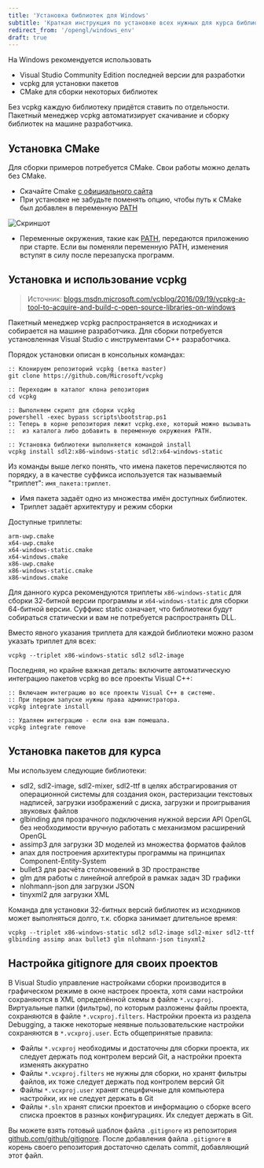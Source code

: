 ```yaml
---
title: 'Установка библиотек для Windows'
subtitle: 'Краткая инструкция по установке всех нужных для курса библиотек для Visual Studio'
redirect_from: '/opengl/windows_env'
draft: true
---
```


На Windows рекомендуется использовать

- Visual Studio Community Edition последней версии для разработки
- vcpkg для установки пакетов
- CMake для сборки некоторых библиотек

Без vcpkg каждую библиотеку придётся ставить по отдельности. Пакетный менеджер vcpkg автоматизирует скачивание и сборку библиотек на машине разработчика.

## Установка CMake

Для сборки примеров потребуется CMake. Свои работы можно делать без CMake.

- Скачайте Cmake [с официального сайта](https://cmake.org/download/)
- При установке не забудьте поменять опцию, чтобы путь к CMake был добавлен в переменную [PATH](http://superuser.com/questions/284342/what-are-path-and-other-environment-variables-and-how-can-i-set-or-use-them)

![Скриншот](img/cmake_add_to_path.png)

- Переменные окружения, такие как [PATH](http://superuser.com/questions/284342/what-are-path-and-other-environment-variables-and-how-can-i-set-or-use-them), передаются приложению при старте. Если вы поменяли переменную PATH, изменения вступят в силу после перезапуска программ.

## Установка и использование vcpkg

> Источник: [blogs.msdn.microsoft.com/vcblog/2016/09/19/vcpkg-a-tool-to-acquire-and-build-c-open-source-libraries-on-windows](https://blogs.msdn.microsoft.com/vcblog/2016/09/19/vcpkg-a-tool-to-acquire-and-build-c-open-source-libraries-on-windows/)

Пакетный менеджер vcpkg распространяется в исходниках и собирается на машине разработчика. Для сборки потребуется установленная Visual Studio с инструментами C++ разработчика.

Порядок установки описан в консольных командах:

```
:: Клонируем репозиторий vcpkg (ветка master)
git clone https://github.com/Microsoft/vcpkg

:: Переходим в каталог клона репозитория
cd vcpkg

:: Выполняем скрипт для сборки vcpkg
powershell -exec bypass scripts\bootstrap.ps1
:: Теперь в корне репозитория лежит vcpkg.exe, который можно вызывать
::  из каталога либо добавить в переменную окружения PATH.

:: Установка библиотеки выполняется командой install
vcpkg install sdl2:x86-windows-static sdl2:x64-windows-static
```

Из команды выше легко понять, что имена пакетов перечисляются по порядку, а в качестве суффикса используется так называемый "триплет": `имя_пакета:триплет`.

- Имя пакета задаёт одно из множества имён доступных библиотек.
- Триплет задаёт архитектуру и режим сборки

Доступные триплеты:

```
arm-uwp.cmake
x64-uwp.cmake
x64-windows-static.cmake
x64-windows.cmake
x86-uwp.cmake
x86-windows-static.cmake
x86-windows.cmake
```

Для данного курса рекомендуются триплеты `x86-windows-static` для сборки 32-битной версии программы и `x64-windows-static` для сборки 64-битной версии. Суффикс static означает, что библиотеки будут собираться статически и вам не потребуется распространять DLL.

Вместо явного указания триплета для каждой библиотеки можно разом указать триплет для всех:

```
vcpkg --triplet x86-windows-static sdl2 sdl2-image
```

Последняя, но крайне важная деталь: включите автоматическую интеграцию пакетов vcpkg во все проекты Visual C++:

```
:: Включаем интеграцию во все проекты Visual C++ в системе.
:: При первом запуске нужны права администратора.
vcpkg integrate install

:: Удаляем интеграцию - если она вам помешала.
vcpkg integrate remove
```

## Установка пакетов для курса

Мы используем следующие библиотеки:

- sdl2, sdl2-image, sdl2-mixer, sdl2-ttf в целях абстрагирования от операционной системы для создания окон, растеризации текстовых надписей, загрузки изображений с диска, загрузки и проигрывания звуковых файлов
- glbinding для прозрачного подключения нужной версии API OpenGL без необходимости вручную работать с механизмом расширений OpenGL
- assimp3 для загрузки 3D моделей из множества форматов файлов
- anax для построения архитектуры программы на принципах Component-Entity-System
- bullet3 для расчёта столкновений в 3D пространстве
- glm для работы с линейной алгеброй в рамках задач 3D графики
- nlohmann-json для загрузки JSON
- tinyxml2 для загрузки XML

Команда для установки 32-битных версий библиотек из исходников может выполняться долго, т.к. сборка занимает длительное время:

```
vcpkg --triplet x86-windows-static sdl2 sdl2-image sdl2-mixer sdl2-ttf glbinding assimp anax bullet3 glm nlohmann-json tinyxml2
```

## Настройка gitignore для своих проектов

В Visual Studio управление настройками сборки производится в графическом режиме в окне настроек проекта, хотя сами настройки сохраняются в XML определённой схемы в файле `*.vcxproj`. Виртуальные папки (фильтры), по которым разложены файлы проекта, сохраняются в файле `*.vcxproj.filters`. Настройки проекта из раздела Debugging, а также некоторые неявные пользовательские настройки сохраняются в `*.vcxproj.user`. Есть общепринятые правила:

- Файлы `*.vcxproj` необходимы и достаточны для сборки проекта, их следует держать под контролем версий Git, а настройки проекта изменять аккуратно
- Файлы `*.vcxproj.filters` не нужны для сборки, но хранят фильтры файлов, их тоже следует держать под контролем версий Git
- Файлы `*.vcxproj.user` хранят специфичные для компьютера настройки, их не следует держать в Git
- Файлы `*.sln` хранят списки проектов и информацию о сборке всего списка проектов в разных конфигурациях. Их следует держать в Git.

Вы можете взять готовый шаблон файла `.gitignore` из репозитория [github.com/github/gitignore](https://github.com/github/gitignore/blob/master/VisualStudio.gitignore). После добавления файла `.gitignore` в корень своего репозитория достаточно сделать commit, добавляющий этот файл.

